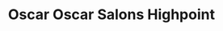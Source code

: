 ---
title: "Oscar Oscar Salons Highpoint"
url: /maribyrnong/oscar-oscar-salons-highpoint/
shop: Friseur
---